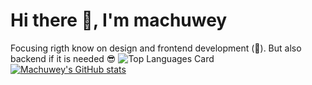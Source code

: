 # Hi there 👋, I'm machuwey
Focusing rigth know on design and frontend development (🎨). But also backend if it is needed 😎
![Top Languages Card](https://github-readme-stats.vercel.app/api/top-langs/?username=machuwey&theme=radical&layout=compact)
[![Machuwey's GitHub stats](https://github-readme-stats.vercel.app/api?username=machuwey)](https://github.com/machuwey/github-readme-stats)
<!--
**machuwey/machuwey** is a ✨ _special_ ✨ repository because its `README.md` (this file) appears on your GitHub profile.

Here are some ideas to get you started:

- 🔭 I’m currently working on ...
- 🌱 I’m currently learning ...
- 👯 I’m looking to collaborate on ...
- 🤔 I’m looking for help with ...
- 💬 Ask me about ...
- 📫 How to reach me: ...
- 😄 Pronouns: ...
- ⚡ Fun fact: ...
-->
